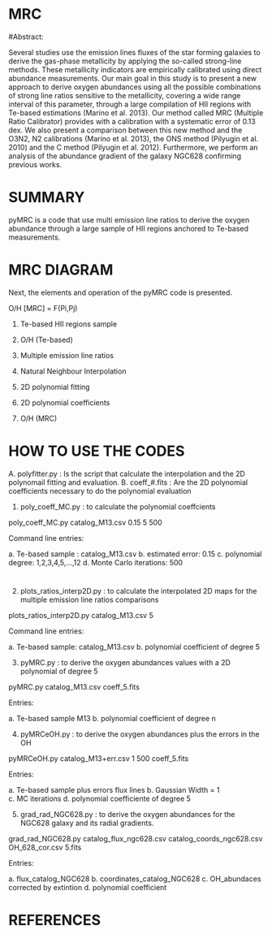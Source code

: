 # MRC

#Abstract:

Several studies use the emission lines fluxes of the star forming galaxies to derive the gas-phase metallicity by applying the so-called strong-line methods. These metallicity indicators are empirically calibrated using direct abundance measurements. Our main goal in this study is to present a new approach to derive oxygen abundances using all the possible combinations of strong line ratios sensitive to the metallicity, covering a wide range interval of this parameter,  through a large compilation of HII regions with Te-based estimations (Marino et al. 2013). Our method called MRC (Multiple Ratio Calibrator) provides with a calibration with a systematic error of 0.13 dex. We also present a comparison between this new method and the O3N2, N2 calibrations (Marino et al. 2013), the ONS method (Pilyugin et al. 2010) and the C method (Pilyugin et al. 2012). Furthermore, we perform an analysis of the abundance gradient of the galaxy NGC628 confirming previous works. 


# SUMMARY

pyMRC is a code that use multi emission line ratios to derive the oxygen abundance through a large sample of HII regions anchored to Te-based measurements. 

# MRC DIAGRAM 

Next, the elements and operation of the pyMRC code is presented. 


O/H [MRC] = F(Pi,Pj) 

1. Te-based HII regions sample
2. O/H (Te-based)  
3. Multiple emission line ratios

4. Natural Neighbour Interpolation 
5. 2D polynomial fitting  	
6. 2D polynomial coefficients
7. O/H (MRC) 

# HOW TO USE THE CODES


A. polyfitter.py : Is the script that calculate the interpolation and the 2D polynomail fitting and evaluation.
B. coeff_#.fits : Are the 2D polynomial coefficients necessary to do the polynomial evaluation


1. poly_coeff_MC.py : to calculate the polynomial coeffcients  


poly_coeff_MC.py  catalog_M13.csv 0.15 5 500


Command line entries: 

a. Te-based sample : catalog_M13.csv 
b. estimated error: 0.15
c. polynomial degree: 1,2,3,4,5,...,12
d. Monte Carlo iterations: 500

#
2. plots_ratios_interp2D.py : to calculate the interpolated 2D maps for the multiple emission line ratios comparisons


plots_ratios_interp2D.py catalog_M13.csv 5


Command line entries:

a. Te-based sample: catalog_M13.csv
b. polynomial coefficient of degree 5 



3. pyMRC.py : to derive the oxygen abundances values with a 2D polynomial of degree 5


pyMRC.py catalog_M13.csv coeff_5.fits


Entries:

a. Te-based sample M13
b. polynomial coefficient of degree n




4. pyMRCeOH.py : to derive the oxygen abundances plus the errors in the OH 

pyMRCeOH.py catalog_M13+err.csv 1 500 coeff_5.fits

Entries:

a. Te-based sample plus errors flux lines 
b. Gaussian Width = 1  
c. MC iterations
d. polynomial coefficiente of degree 5



5. grad_rad_NGC628.py : to derive the oxygen abundances for the NGC628 galaxy and its radial gradients.



grad_rad_NGC628.py catalog_flux_ngc628.csv catalog_coords_ngc628.csv OH_628_cor.csv 5.fits


Entries:

a. flux_catalog_NGC628
b. coordinates_catalog_NGC628
c. OH_abundaces corrected by extintion
d. polynomial coefficient


# REFERENCES

